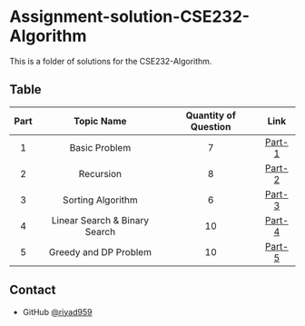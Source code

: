 # Assignment-solution-CSE232-Algorithm
This is a folder of solutions for the CSE232-Algorithm.
## Table
| **Part** | **Topic Name**                | **Quantity of Question** | **Link** |
|:--------:|:-----------------------------:|:------------------------:|:--------:|
| 1        | Basic Problem                 | 7                        |<a href="https://github.com/Riyad959/Assignment-solution-CSE232-Algorithm/tree/b395a341b2fc514ba513296978edfdbf9e11db5e/Part-1" target="_blank">Part-1</a>|
| 2        | Recursion                     | 8                        |<a href="https://github.com/Riyad959/Assignment-solution-CSE232-Algorithm/tree/b395a341b2fc514ba513296978edfdbf9e11db5e/Part-2" target="_blank">Part-2</a>|
| 3        | Sorting Algorithm             | 6                        |<a href="https://github.com/Riyad959/Assignment-solution-CSE232-Algorithm/tree/b395a341b2fc514ba513296978edfdbf9e11db5e/Part-3" target="_blank">Part-3</a>|
| 4        | Linear Search & Binary Search | 10                       |<a href="https://github.com/Riyad959/Assignment-solution-CSE232-Algorithm/tree/b395a341b2fc514ba513296978edfdbf9e11db5e/Part-4" target="_blank">Part-4</a>|
| 5        | Greedy and DP Problem         | 10                       |<a href="https://github.com/Riyad959/Assignment-solution-CSE232-Algorithm/tree/b395a341b2fc514ba513296978edfdbf9e11db5e/Part-5" target="_blank">Part-5</a>|

## Contact
- GitHub [@riyad959](https://github.com/riyad959)